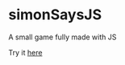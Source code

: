 # simonSaysJS
A small game fully made with JS<br>

Try it [here](https://polterskn.github.io/js-simon-says/)
